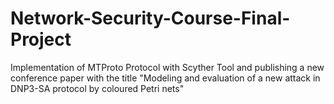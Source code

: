 # Network-Security-Course-Final-Project

Implementation of MTProto Protocol with Scyther Tool and publishing a new conference paper with the title "Modeling and evaluation of a new attack in DNP3-SA protocol by coloured Petri nets"
